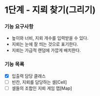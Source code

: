 # 1단계 - 지뢰 찾기(그리기)
### 기능 요구사항

* 높이와 너비, 지뢰 개수를 입력받을 수 있다.
* 지뢰는 눈에 잘 띄는 것으로 표기한다.
* 지뢰는 가급적 랜덤에 가깝게 배치한다.

### 기능 목록

- [x] 입출력 담당 클래스 
- [ ] 빈칸, 지뢰를 담당하는 셀[Cell]
- [ ] 셀들의 조합인 지뢰 게임 맵[Map] 
